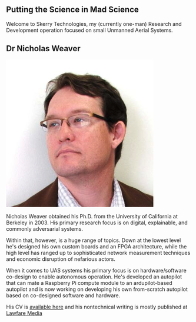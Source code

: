 ## Putting the Science in Mad Science

Welcome to Skerry Technologies, my (currently one-man) Research and
Development operation focused on small Unmanned Aerial Systems.

## Dr Nicholas Weaver

![Nicholas Weaver](resources/headshot.png)

Nicholas Weaver obtained his Ph.D. from the University of California
at Berkeley in 2003.  His primary research focus is on digital,
explainable, and commonly adversarial systems.

Within that, however, is a huge range of topics.  Down at the lowest
level he's designed his own custom boards and an FPGA architecture,
while the high level has ranged up to sophisticated network
measurement techniques and economic disruption of nefarious actors.

When it comes to UAS systems his primary focus is on hardware/software
co-design to enable autonomous operation.  He's developed an autopilot
that can mate a Raspberry Pi compute module to an ardupilot-based
autopilot and is now working on developing his own from-scratch
autopilot based on co-designed software and hardware.

His CV is [available here](cv) and his nontechnical writing is mostly
published at [Lawfare
Media](https://www.lawfaremedia.org/contributors/nweaver)
